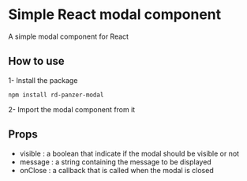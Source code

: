 # Simple React modal component

A simple modal component for React

## How to use

1- Install the package 
```
npm install rd-panzer-modal
```
2- Import the modal component from it

## Props
- visible : a boolean that indicate if the modal should be visible or not
- message : a string containing the message to be displayed
- onClose : a callback that is called when the modal is closed
